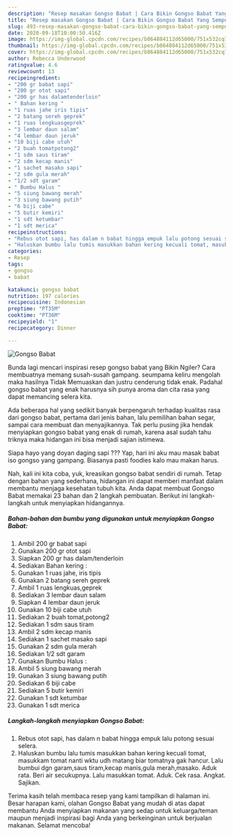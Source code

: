 ```yaml
---
description: "Resep masakan Gongso Babat | Cara Bikin Gongso Babat Yang Sempurna"
title: "Resep masakan Gongso Babat | Cara Bikin Gongso Babat Yang Sempurna"
slug: 493-resep-masakan-gongso-babat-cara-bikin-gongso-babat-yang-sempurna
date: 2020-09-18T10:00:50.416Z
image: https://img-global.cpcdn.com/recipes/b864884112d65000/751x532cq70/gongso-babat-foto-resep-utama.jpg
thumbnail: https://img-global.cpcdn.com/recipes/b864884112d65000/751x532cq70/gongso-babat-foto-resep-utama.jpg
cover: https://img-global.cpcdn.com/recipes/b864884112d65000/751x532cq70/gongso-babat-foto-resep-utama.jpg
author: Rebecca Underwood
ratingvalue: 4.6
reviewcount: 13
recipeingredient:
- "200 gr babat sapi"
- "200 gr otot sapi"
- "200 gr has dalamtenderloin"
- " Bahan kering "
- "1 ruas jahe iris tipis"
- "2 batang sereh geprek"
- "1 ruas lengkuasgeprek"
- "3 lembar daun salam"
- "4 lembar daun jeruk"
- "10 biji cabe utuh"
- "2 buah tomatpotong2"
- "1 sdm saus tiram"
- "2 sdm kecap manis"
- "1 sachet masako sapi"
- "2 sdm gula merah"
- "1/2 sdt garam"
- " Bumbu Halus "
- "5 siung bawang merah"
- "3 siung bawang putih"
- "6 biji cabe"
- "5 butir kemiri"
- "1 sdt ketumbar"
- "1 sdt merica"
recipeinstructions:
- "Rebus otot sapi, has dalam n babat hingga empuk lalu potong sesuai selera."
- "Haluskan bumbu lalu tumis masukkan bahan kering kecuali tomat, masukkam tomat nanti wktu udh matang biar tomatnya gak hancur. Lalu bumbui dgn garam,saus tiram,kecap manis,gula merah,masako. Aduk rata. Beri air secukupnya. Lalu masukkan tomat. Aduk. Cek rasa. Angkat. Sajikan."
categories:
- Resep
tags:
- gongso
- babat

katakunci: gongso babat 
nutrition: 197 calories
recipecuisine: Indonesian
preptime: "PT35M"
cooktime: "PT36M"
recipeyield: "1"
recipecategory: Dinner

---
```



![Gongso Babat](https://img-global.cpcdn.com/recipes/b864884112d65000/751x532cq70/gongso-babat-foto-resep-utama.jpg)

Bunda lagi mencari inspirasi resep gongso babat yang Bikin Ngiler? Cara membuatnya memang susah-susah gampang. seumpama keliru mengolah maka hasilnya Tidak Memuaskan dan justru cenderung tidak enak. Padahal gongso babat yang enak harusnya sih punya aroma dan cita rasa yang dapat memancing selera kita.

Ada beberapa hal yang sedikit banyak berpengaruh terhadap kualitas rasa dari gongso babat, pertama dari jenis bahan, lalu pemilihan bahan segar, sampai cara membuat dan menyajikannya. Tak perlu pusing jika hendak menyiapkan gongso babat yang enak di rumah, karena asal sudah tahu triknya maka hidangan ini bisa menjadi sajian istimewa.

Siapa hayo yang doyan daging sapi ??? Yap, hari ini aku mau masak babat iso gongso yang gampang. Biasanya pasti foodies kalo mau makan harus.


Nah, kali ini kita coba, yuk, kreasikan gongso babat sendiri di rumah. Tetap dengan bahan yang sederhana, hidangan ini dapat memberi manfaat dalam membantu menjaga kesehatan tubuh kita. Anda dapat membuat Gongso Babat memakai 23 bahan dan 2 langkah pembuatan. Berikut ini langkah-langkah untuk menyiapkan hidangannya.

<!--inarticleads1-->

##### Bahan-bahan dan bumbu yang digunakan untuk menyiapkan Gongso Babat:

1. Ambil 200 gr babat sapi
1. Gunakan 200 gr otot sapi
1. Siapkan 200 gr has dalam/tenderloin
1. Sediakan  Bahan kering :
1. Gunakan 1 ruas jahe, iris tipis
1. Gunakan 2 batang sereh geprek
1. Ambil 1 ruas lengkuas,geprek
1. Sediakan 3 lembar daun salam
1. Siapkan 4 lembar daun jeruk
1. Gunakan 10 biji cabe utuh
1. Sediakan 2 buah tomat,potong2
1. Sediakan 1 sdm saus tiram
1. Ambil 2 sdm kecap manis
1. Sediakan 1 sachet masako sapi
1. Gunakan 2 sdm gula merah
1. Sediakan 1/2 sdt garam
1. Gunakan  Bumbu Halus :
1. Ambil 5 siung bawang merah
1. Gunakan 3 siung bawang putih
1. Sediakan 6 biji cabe
1. Sediakan 5 butir kemiri
1. Gunakan 1 sdt ketumbar
1. Gunakan 1 sdt merica




<!--inarticleads2-->

##### Langkah-langkah menyiapkan Gongso Babat:

1. Rebus otot sapi, has dalam n babat hingga empuk lalu potong sesuai selera.
1. Haluskan bumbu lalu tumis masukkan bahan kering kecuali tomat, masukkam tomat nanti wktu udh matang biar tomatnya gak hancur. Lalu bumbui dgn garam,saus tiram,kecap manis,gula merah,masako. Aduk rata. Beri air secukupnya. Lalu masukkan tomat. Aduk. Cek rasa. Angkat. Sajikan.




Terima kasih telah membaca resep yang kami tampilkan di halaman ini. Besar harapan kami, olahan Gongso Babat yang mudah di atas dapat membantu Anda menyiapkan makanan yang sedap untuk keluarga/teman maupun menjadi inspirasi bagi Anda yang berkeinginan untuk berjualan makanan. Selamat mencoba!
